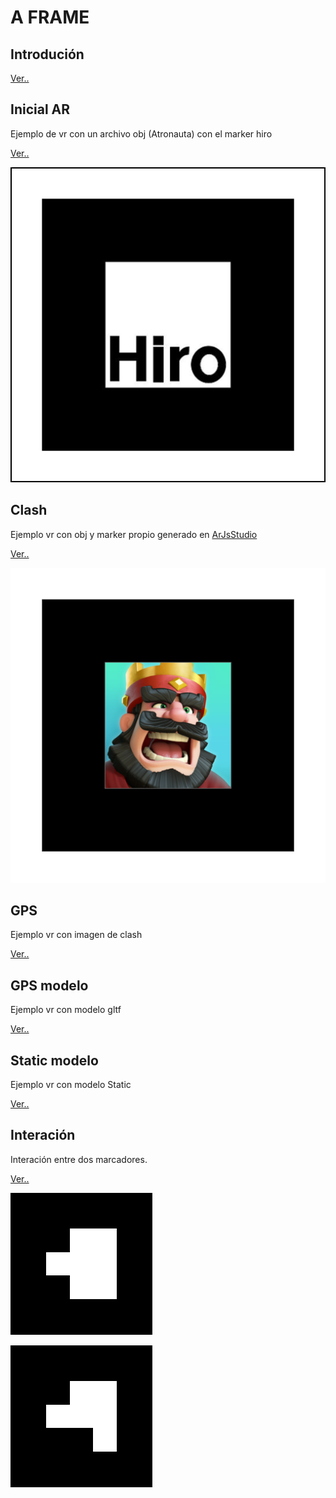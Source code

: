 

# A FRAME

## Introdución

[Ver..](https://elberfeld2.github.io/js3d/a_frame/introducion.html)

## Inicial AR

Ejemplo de vr con un archivo obj (Atronauta) con el marker hiro

[Ver..](https://elberfeld2.github.io/js3d/a_frame/inicial.html)


![IMG](./marker/marker_hiro.png)

## Clash

Ejemplo vr con obj y marker propio generado en [ArJsStudio](https://ar-js-org.github.io/studio/)

[Ver..](https://elberfeld2.github.io/js3d/a_frame/M1.html)

![IMG](./marker/marker_clash.png)

## GPS

Ejemplo vr con imagen de clash 

[Ver..](https://elberfeld2.github.io/js3d/a_frame/M2.html)

## GPS modelo

Ejemplo vr con modelo gltf

[Ver..](https://elberfeld2.github.io/js3d/a_frame/M3.html)

## Static modelo

Ejemplo vr con modelo Static

[Ver..](https://elberfeld2.github.io/js3d/a_frame/M5.html)

## Interación

Interación entre dos marcadores.

[Ver..](https://elberfeld2.github.io/js3d/a_frame/interacion.html)


![IMG](./marker/barcodes/00.png)


![IMG](./marker/barcodes/01.png)

